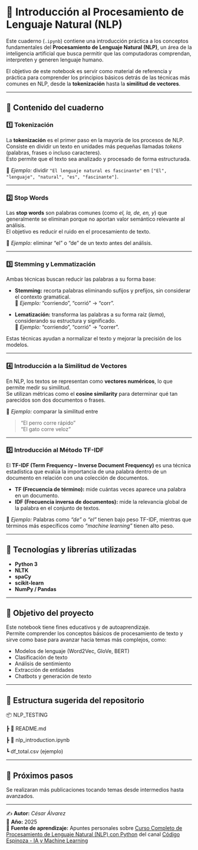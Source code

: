 # 🧠 Introducción al Procesamiento de Lenguaje Natural (NLP)

Este cuaderno (`.ipynb`) contiene una introducción práctica a los conceptos fundamentales del **Procesamiento de Lenguaje Natural (NLP)**, un área de la inteligencia artificial que busca permitir que las computadoras comprendan, interpreten y generen lenguaje humano.

El objetivo de este notebook es servir como material de referencia y práctica para comprender los principios básicos detrás de las técnicas más comunes en NLP, desde la **tokenización** hasta la **similitud de vectores**.

---

## 📘 Contenido del cuaderno

### 1️⃣ Tokenización
La **tokenización** es el primer paso en la mayoría de los procesos de NLP.  
Consiste en dividir un texto en unidades más pequeñas llamadas *tokens* (palabras, frases o incluso caracteres).  
Esto permite que el texto sea analizado y procesado de forma estructurada.

📍 *Ejemplo:* dividir `"El lenguaje natural es fascinante"` en `["El", "lenguaje", "natural", "es", "fascinante"]`.

---

### 2️⃣ Stop Words
Las **stop words** son palabras comunes (como *el, la, de, en, y*) que generalmente se eliminan porque no aportan valor semántico relevante al análisis.  
El objetivo es reducir el ruido en el procesamiento de texto.

📍 *Ejemplo:* eliminar “el” o “de” de un texto antes del análisis.

---

### 3️⃣ Stemming y Lemmatización
Ambas técnicas buscan reducir las palabras a su forma base:

- **Stemming:** recorta palabras eliminando sufijos y prefijos, sin considerar el contexto gramatical.  
  📍 *Ejemplo:* “corriendo”, “corrió” → “corr”.

- **Lematización:** transforma las palabras a su forma raíz (*lema*), considerando su estructura y significado.  
  📍 *Ejemplo:* “corriendo”, “corrió” → “correr”.

Estas técnicas ayudan a normalizar el texto y mejorar la precisión de los modelos.

---

### 4️⃣ Introducción a la Similitud de Vectores
En NLP, los textos se representan como **vectores numéricos**, lo que permite medir su similitud.  
Se utilizan métricas como el **cosine similarity** para determinar qué tan parecidos son dos documentos o frases.

📍 *Ejemplo:* comparar la similitud entre  
> “El perro corre rápido”  
> “El gato corre veloz”

---

### 5️⃣ Introducción al Método TF-IDF
El **TF-IDF (Term Frequency – Inverse Document Frequency)** es una técnica estadística que evalúa la importancia de una palabra dentro de un documento en relación con una colección de documentos.

- **TF (Frecuencia de término):** mide cuántas veces aparece una palabra en un documento.  
- **IDF (Frecuencia inversa de documentos):** mide la relevancia global de la palabra en el conjunto de textos.

📍 *Ejemplo:* Palabras como *“de”* o *“el”* tienen bajo peso TF-IDF, mientras que términos más específicos como *“machine learning”* tienen alto peso.

---

## 🧩 Tecnologías y librerías utilizadas
- **Python 3**
- **NLTK**
- **spaCy**
- **scikit-learn**
- **NumPy / Pandas**

---

## 🎯 Objetivo del proyecto
Este notebook tiene fines educativos y de autoaprendizaje.  
Permite comprender los conceptos básicos de procesamiento de texto y sirve como base para avanzar hacia temas más complejos, como:

- Modelos de lenguaje (Word2Vec, GloVe, BERT)
- Clasificación de texto
- Análisis de sentimiento
- Extracción de entidades
- Chatbots y generación de texto

---

## 📂 Estructura sugerida del repositorio
📦 NLP_TESTING

┣ 📜 README.md

┣ 📓 nlp_introduction.ipynb

┗ df_total.csv (ejemplo)

---

## 🧠 Próximos pasos
Se realizaran más publicaciones tocando temas desde intermedios hasta avanzados.

---

✍️ **Autor:** *César Álvarez*  
📅 **Año:** 2025  
📘 **Fuente de aprendizaje:** Apuntes personales sobre [Curso Completo de Procesamiento de Lenguaje Natural (NLP) con Python](https://youtu.be/9x1QtYNLJRY?si=lSJt37JcyXwNNBKk) del canal [Código Espinoza - IA y Machine Learning](https://www.youtube.com/@codigoespinozaIA)
